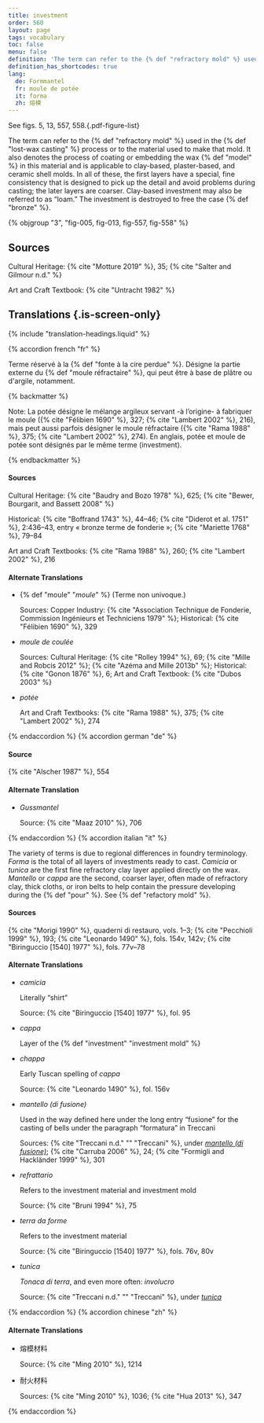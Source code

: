 ```yaml
---
title: investment
order: 560
layout: page
tags: vocabulary
toc: false
menu: false
definition: 'The term can refer to the {% def "refractory mold" %} used in the {% def "lost-wax casting" %} process or to the material used to make that mold. It also denotes the process of coating or embedding the wax {% def "model" %} in this material and is applicable to clay-based, plaster-based, and ceramic shell molds. In all of these, the first layers have a special, fine consistency that is designed to pick up the detail and avoid problems during casting; the later layers are coarser. Clay-based investment may also be referred to as “loam.” The investment is destroyed to free the cast {% def "bronze" %}.'
definition_has_shortcodes: true
lang:
  de: Formmantel
  fr: moule de potée
  it: forma
  zh: 熔模
---
```


See figs. 5, 13, 557, 558.{.pdf-figure-list}

The term can refer to the {% def "refractory mold" %} used in the {% def "lost-wax casting" %} process or to the material used to make that mold. It also denotes the process of coating or embedding the wax {% def "model" %} in this material and is applicable to clay-based, plaster-based, and ceramic shell molds. In all of these, the first layers have a special, fine consistency that is designed to pick up the detail and avoid problems during casting; the later layers are coarser. Clay-based investment may also be referred to as “loam.” The investment is destroyed to free the case {% def "bronze" %}.

{% objgroup "3", "fig-005, fig-013, fig-557, fig-558" %}

## Sources

Cultural Heritage: {% cite "Motture 2019" %}, 35; {% cite "Salter and Gilmour n.d." %}

Art and Craft Textbook: {% cite "Untracht 1982" %}

## Translations {.is-screen-only}

<div class="accordion">
{% include "translation-headings.liquid" %}

{% accordion french "fr" %}

Terme réservé à la {% def "fonte à la cire perdue" %}. Désigne la partie externe du {% def "moule réfractaire" %}, qui peut être à base de plâtre ou d'argile, notamment.

{% backmatter %}

Note: La potée désigne le mélange argileux servant -à l’origine- à fabriquer le moule ({% cite "Félibien 1690" %}, 327; {% cite "Lambert 2002" %}, 216), mais peut aussi parfois désigner le moule réfractaire ({% cite "Rama 1988" %}, 375; {% cite "Lambert 2002" %}, 274). En anglais, potée et moule de potée sont désignés par le même terme (investment).

{% endbackmatter %}

#### Sources

Cultural Heritage: {% cite "Baudry and Bozo 1978" %}, 625; {% cite "Bewer, Bourgarit, and Bassett 2008" %}

Historical: {% cite "Boffrand 1743" %}, 44–46; {% cite "Diderot et al. 1751" %}, 2:436–43, entry « bronze terme de fonderie »; {% cite "Mariette 1768" %}, 79–84

Art and Craft Textbooks: {% cite "Rama 1988" %}, 260; {% cite "Lambert 2002" %}, 216

#### Alternate Translations

- {% def "moule" "*moule*" %} (Terme non univoque.)

    Sources: Copper Industry: {% cite "Association Technique de Fonderie, Commission Ingénieurs et Techniciens 1979" %}; Historical: {% cite "Félibien 1690" %}, 329

- *moule de coulée*

    Sources: Cultural Heritage: {% cite "Rolley 1994" %}, 69; {% cite "Mille and Robcis 2012" %}; {% cite "Azéma and Mille 2013b" %}; Historical: {% cite "Gonon 1876" %}, 6; Art and Craft Textbook: {% cite "Dubos 2003" %}

- *potée*

    Art and Craft Textbooks: {% cite "Rama 1988" %}, 375; {% cite "Lambert 2002" %}, 274

{% endaccordion %}
{% accordion german "de" %}

#### Source

{% cite "Alscher 1987" %}, 554

#### Alternate Translation

- *Gussmantel*

    Source: {% cite "Maaz 2010" %}, 706

{% endaccordion %}
{% accordion italian "it" %}

The variety of terms is due to regional differences in foundry terminology. *Forma* is the total of all layers of investments ready to cast. *Camicia* or *tunica* are the first fine refractory clay layer applied directly on the wax. *Mantello* or *cappa* are the second, coarser layer, often made of refractory clay, thick cloths, or iron belts to help contain the pressure developing during the {% def "pour" %}. See {% def "refactory mold" %}.

#### Sources

{% cite "Morigi 1990" %}, quaderni di restauro, vols. 1–3; {% cite "Pecchioli 1999" %}, 193; {% cite "Leonardo 1490" %}, fols. 154v, 142v; {% cite "Biringuccio [1540] 1977" %}, fols. 77v–78

#### Alternate Translations

- *camicia*

    Literally “shirt”

    Source: {% cite "Biringuccio [1540] 1977" %}, fol. 95

- *cappa*

    Layer of the {% def "investment" "investment mold" %}

- *chappa*

    Early Tuscan spelling of *cappa*

    Source: {% cite "Leonardo 1490" %}, fol. 156v

- *mantello (di fusione)*

    Used in the way defined here under the long entry “fusione” for the casting of bells under the paragraph “formatura” in Treccani

    Sources: {% cite "Treccani n.d." "" "Treccani" %}, under [*mantello (di fusione)*](https://www.treccani.it/enciclopedia/fusione_%28Enciclopedia-Italiana%29/); {% cite "Carruba 2006" %}, 24; {% cite "Formigli and Hackländer 1999" %}, 301

- *refrattario*

    Refers to the investment material and investment mold

    Source: {% cite "Bruni 1994" %}, 75

- *terra da forme*

    Refers to the investment material

    Source: {% cite "Biringuccio [1540] 1977" %}, fols. 76v, 80v

- *tunica*

    *Tonaca di terra*, and even more often: *involucro*

    Source: {% cite "Treccani n.d." "" "Treccani" %}, under [*tunica*](https://www.treccani.it/enciclopedia/fusione_%28Enciclopedia-Italiana%29/)

{% endaccordion %}
{% accordion chinese "zh" %}

#### Alternate Translations

- <span lang="zh">熔模材料</span>

    Source: {% cite "Ming 2010" %}, 1214

- <span lang="zh">耐火材料</span>

    Sources: {% cite "Ming 2010" %}, 1036; {% cite "Hua 2013" %}, 347

{% endaccordion %}

</div>
